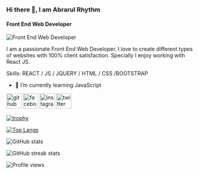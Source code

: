 ### Hi there 👋, I am Abrarul Rhythm
#### Front End Web Developer
![Front End Web Developer](https://scontent.fcgp3-1.fna.fbcdn.net/v/t39.30808-6/329924139_506315001471696_3455584900523753985_n.jpg?stp=dst-jpg_p180x540&_nc_cat=106&ccb=1-7&_nc_sid=730e14&_nc_ohc=evaazfiHQT0AX-GBbV5&_nc_ht=scontent.fcgp3-1.fna&oh=00_AfCfNiLtTd8hXqPMh7V1Rhcwsr2JPxRlpIEviKVPzvq40A&oe=64079E7A)

I am a passionate Front End Web Developer. I love to create different types of websites with 100% client satisfaction. Specially I enjoy working with React JS.

Skills: REACT / JS / JQUERY / HTML / CSS /BOOTSTRAP
  
- 🌱 I’m currently learning JavaScript 


[<img src='https://cdn.jsdelivr.net/npm/simple-icons@3.0.1/icons/github.svg' alt='github' height='40'>](https://github.com/AbrarulRhythm)  [<img src='https://cdn.jsdelivr.net/npm/simple-icons@3.0.1/icons/facebook.svg' alt='facebook' height='40'>](https://www.facebook.com/AbrarulRhythm1991)  [<img src='https://cdn.jsdelivr.net/npm/simple-icons@3.0.1/icons/instagram.svg' alt='instagram' height='40'>](https://www.instagram.com/abrarulrhythm/)  [<img src='https://cdn.jsdelivr.net/npm/simple-icons@3.0.1/icons/twitter.svg' alt='twitter' height='40'>](https://twitter.com/AbrarulRhythm)  

[![trophy](https://github-profile-trophy.vercel.app/?username=AbrarulRhythm)](https://github.com/ryo-ma/github-profile-trophy)

[![Top Langs](https://github-readme-stats.vercel.app/api/top-langs/?username=AbrarulRhythm)](https://github.com/anuraghazra/github-readme-stats)

![GitHub stats](https://github-readme-stats.vercel.app/api?username=AbrarulRhythm&show_icons=true)  

![GitHub streak stats](https://streak-stats.demolab.com/?user=AbrarulRhythm)  

![Profile views](https://gpvc.arturio.dev/AbrarulRhythm)  
